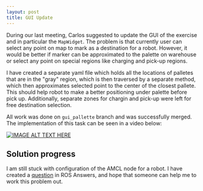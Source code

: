 ```yaml
---
layout: post
title: GUI Update
---
```


During our last meeting, Carlos suggested to update the GUI of the exercise and in particular the ```MapWidget```. The problem is that currently user can select any point on map to mark as a destination for a robot. However, it would be better if marker can be approximated to the palette on warehouse or select any point on special regions like charging and pick-up regions.

I have created a separate yaml file which holds all the locations of palletes that are in the "gray" region, which is then traversed by a separate method, which then approximates selected point to the center of the closest pallete. This should help robot to make a better positioning under palette before pick up. Additionally, separate zones for chargin and pick-up were left for free destination selection.

All work was done on ```gui_pallette``` branch and was successfully merged. The implementation of this task can be seen in a video below:

[![IMAGE ALT TEXT HERE](https://img.youtube.com/vi/iE9ZcUw-WEI/0.jpg)](https://youtu.be/iE9ZcUw-WEI)

## Solution progress

I am still stuck with configuration of the AMCL node for a robot. I have created a [question](http://answers.ros.org/question/289584/what-is-the-position-topic-i-should-give-move-base-when-amcl-is-not-used/) in ROS Answers, and hope that someone can help me to work this problem out.